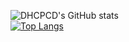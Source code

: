 ![DHCPCD's GitHub stats](https://github-readme-stats.vercel.app/api?username=dhcpcd9&show_icons=true&theme=radical)<br/>
[![Top Langs](https://github-readme-stats.vercel.app/api/top-langs/?username=anuraghazra&theme=radical)](https://github.com/anuraghazra/github-readme-stats)
